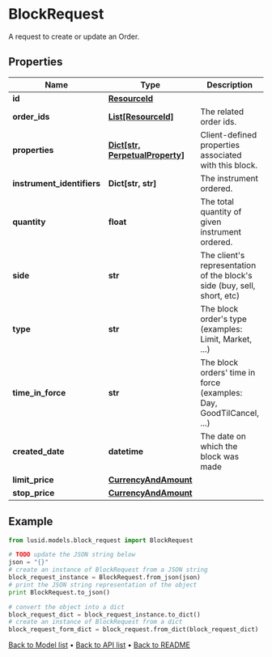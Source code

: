 # BlockRequest

A request to create or update an Order.

## Properties
Name | Type | Description | Notes
------------ | ------------- | ------------- | -------------
**id** | [**ResourceId**](ResourceId.md) |  | 
**order_ids** | [**List[ResourceId]**](ResourceId.md) | The related order ids. | 
**properties** | [**Dict[str, PerpetualProperty]**](PerpetualProperty.md) | Client-defined properties associated with this block. | [optional] 
**instrument_identifiers** | **Dict[str, str]** | The instrument ordered. | 
**quantity** | **float** | The total quantity of given instrument ordered. | 
**side** | **str** | The client&#39;s representation of the block&#39;s side (buy, sell, short, etc) | 
**type** | **str** | The block order&#39;s type (examples: Limit, Market, ...) | 
**time_in_force** | **str** | The block orders&#39; time in force (examples: Day, GoodTilCancel, ...) | 
**created_date** | **datetime** | The date on which the block was made | 
**limit_price** | [**CurrencyAndAmount**](CurrencyAndAmount.md) |  | [optional] 
**stop_price** | [**CurrencyAndAmount**](CurrencyAndAmount.md) |  | [optional] 

## Example

```python
from lusid.models.block_request import BlockRequest

# TODO update the JSON string below
json = "{}"
# create an instance of BlockRequest from a JSON string
block_request_instance = BlockRequest.from_json(json)
# print the JSON string representation of the object
print BlockRequest.to_json()

# convert the object into a dict
block_request_dict = block_request_instance.to_dict()
# create an instance of BlockRequest from a dict
block_request_form_dict = block_request.from_dict(block_request_dict)
```
[Back to Model list](../README.md#documentation-for-models) &#8226; [Back to API list](../README.md#documentation-for-api-endpoints) &#8226; [Back to README](../README.md)



